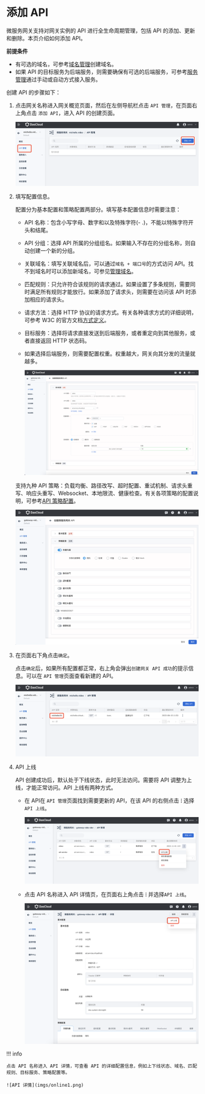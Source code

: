 # 添加 API

微服务网关支持对网关实例的 API 进行全生命周期管理，包括 API 的添加、更新和删除。本页介绍如何添加 API。

**前提条件**

- 有可选的域名，可参考[域名管理](../domain/manage-domain.md)创建域名。
- 如果 API 的目标服务为后端服务，则需要确保有可选的后端服务，可参考[服务管理](../service/manage-service.md)通过手动或自动方式接入服务。

创建 API 的步骤如下：

1. 点击网关名称进入网关概览页面，然后在左侧导航栏点击 `API 管理`，在页面右上角点击 `添加 API`，进入 API 的创建页面。

    ![进入添加页面](imgs/add-api-01.png)

2. 填写配置信息。

    配置分为基本配置和策略配置两部分。填写基本配置信息时需要注意：

    - API 名称：包含小写字母、数字和以及特殊字符(- .)，不能以特殊字符开头和结尾。
    - API 分组：选择 API 所属的分组组名。如果输入不存在的分组名称，则自动创建一个新的分组。
    - 关联域名：填写关联域名后，可以通过`域名 + 端口号`的方式访问 API。找不到域名时可以添加新域名，可参见[管理域名](../domain/manage-domain.md)。
    - 匹配规则：只允许符合该规则的请求通过。如果设置了多条规则，需要同时满足所有规则才能放行。如果添加了请求头，则需要在访问该 API 时添加相应的请求头。
    - 请求方法：选择 HTTP 协议的请求方式。有关各种请求方式的详细说明，可参考 W3C 的官方文档[方式定义](https://www.rfc-editor.org/rfc/rfc9110.html#name-method-definitions)。
    - 目标服务：选择将请求直接发送到后端服务，或者重定向到其他服务，或者直接返回 HTTP 状态码。
    - 如果选择后端服务，则需要配置权重。权重越大，网关向其分发的流量就越多。

        ![配置信息](imgs/config.png)

    支持九种 API 策略：负载均衡、路径改写、超时配置、重试机制、请求头重写、响应头重写、Websocket、本地限流、健康检查。有关各项策略的配置说明，可参考[API 策略配置](api-policy.md)。

    ![配置策略](imgs/policy01.png)

3. 在页面右下角点击`确定`。

    点击`确定`后，如果所有配置都正常，右上角会弹出`创建网关 API 成功`的提示信息。可以在 `API 管理`页面查看新建的 API。

    ![创建成功](imgs/result.png)

4. API 上线

    API 创建成功后，默认处于下线状态，此时无法访问。需要将 API 调整为上线，才能正常访问。API 上线有两种方式。

    - 在 API在 `API 管理`页面找到需要更新的 API，在该 API 的右侧点击 **`ⵗ`** 选择`API 上线`。

       ![API 上线](imgs/online.png)

    - 点击 API 名称进入 API 详情页，在页面右上角点击 **`ⵗ`** 并选择`API 上线`。

        ![API 上线](imgs/online1.png)

!!! info

    点击 API 名称进入 API 详情，可查看 API 的详细配置信息，例如上下线状态、域名、匹配规则、目标服务、策略配置等。

    ![API 详情](imgs/online1.png)
